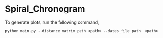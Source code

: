 # Spiral_Chronogram

To generate plots, run the following command,

`python main.py --distance_matrix_path <path> --dates_file_path  <path>` 
